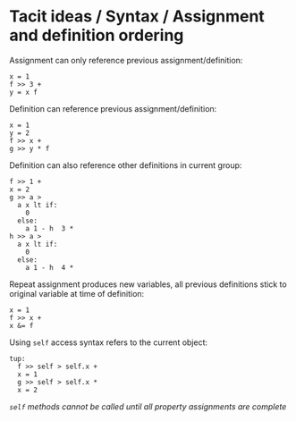 # Tacit ideas / Syntax / Assignment and definition ordering

Assignment can only reference previous assignment/definition:
```
x = 1
f >> 3 +
y = x f
```

Definition can reference previous assignment/definition:
```
x = 1
y = 2
f >> x +
g >> y * f
```

Definition can also reference other definitions in current group:
```
f >> 1 +
x = 2
g >> a >
  a x lt if:
    0
  else:
    a 1 - h  3 *
h >> a >
  a x lt if:
    0
  else:
    a 1 - h  4 *
```

Repeat assignment produces new variables, all previous definitions stick to original variable at time of definition:
```
x = 1
f >> x +
x &= f
```

Using `self` access syntax refers to the current object:
```
tup:
  f >> self > self.x +
  x = 1
  g >> self > self.x *
  x = 2
```

_`self` methods cannot be called until all property assignments are complete_

